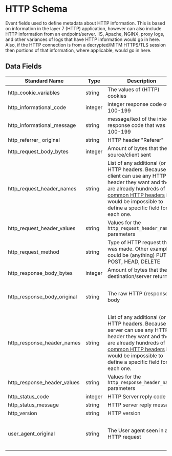 # HTTP Schema

Event fields used to define metadata about HTTP information. This is based on information in the layer 7 (HTTP) application, however can also include HTTP information from an endpoint/server.
IIS, Apache, NGINX, proxy logs, and other variances of logs that have HTTP information would go in here.
Also, if the HTTP connection is from a decrypted/MITM HTTPS/TLS session then portions of that information, where applicable, would go in here.

## Data Fields

| Standard Name | Type | Description | Sample Value |
|--------|---------|-------|-------|
| http_cookie_variables | string | The values of (HTTP) cookies | `T1NTRU0K` |
| http_informational_code | integer | integer response code of 100-199 | `101` |
| http_informational_message | string | message/text of the integer response code that was 100-199 | `Switching Protocols` |
| http_referrer_ original | string | HTTP header "Referer" | `https://google.com` |
| http_request_body_bytes | integer | Amount of bytes that the source/client sent | `2` |
| http_request_header_names | string | List of any additional (or all) HTTP headers. Because a client can use any HTTP header they want and there are already hundreds of [common HTTP headers](https://developer.mozilla.org/en-US/docs/Web/HTTP/Headers) it would be impossible to define a specific field for each one. | `X-Forwarded-For` |
| http_request_header_values | string | Values for the `http_request_header_names` parameters | `10.1.1.1` |
| http_request_method | string | Type of HTTP request that was made. Other examples could be (anything) PUT, POST, HEAD, DELETE | `GET` |
| http_response_body_bytes | integer | Amount of bytes that the destination/server returned | `87` |
| http_response_body_original | string | The raw HTTP (response) body | `<html> <header><title>This is title</title></header> <body> Hello world </body> </html>` |
| http_response_header_names | string | List of any additional (or all) HTTP headers. Because a server can use any HTTP header they want and there are already hundreds of [common HTTP headers](https://developer.mozilla.org/en-US/docs/Web/HTTP/Headers) it would be impossible to define a specific field for each one. | `X-Forwarded-For` |
| http_response_header_values | string | Values for the `http_response_header_names` parameters | `10.1.1.1` |
| http_status_code | integer | HTTP Server reply code | `200` |
| http_status_message | string | HTTP server reply message | `OK` |
| http_version | string | HTTP version | `1.1` |
| user_agent_original | string | The User agent seen in an HTTP request | `Mozilla/5.0 (Windows NT 10.0; Win64; x64) AppleWebKit/537.36 (KHTML, like Gecko) Chrome/74.0.3729.169 Safari/537.36` |
